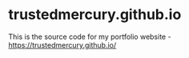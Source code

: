 # trustedmercury.github.io
This is the source code for my portfolio website - https://trustedmercury.github.io/
